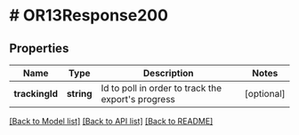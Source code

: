 # # OR13Response200

## Properties

Name | Type | Description | Notes
------------ | ------------- | ------------- | -------------
**trackingId** | **string** | Id to poll in order to track the export&#39;s progress | [optional]

[[Back to Model list]](../../README.md#models) [[Back to API list]](../../README.md#endpoints) [[Back to README]](../../README.md)
